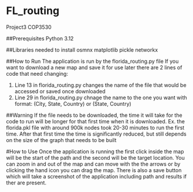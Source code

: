 # FL_routing
Project3 COP3530

##Prerequisites
Python 3.12

##Libraries needed to install
osmnx
matplotlib
pickle
networkx


##How to Run
The application is run by the florida_routing.py file
If you want to download a new map and save it for use later there are 2 lines of code that need changing:
1. Line 13 in florida_routing.py changes the name of the file that would be accessed or saved once downloaded
2. Line 29 in florida_routing.py chnage the name to the one you want with format:
   (City, State, Country) or (State, Country)

##Warning
If the file needs to be downloaded, the time it will take for the code to run will be longer for that first time when it is downloaded. Ex. the florida.pkl file with around 900k nodes took 20-30 minutes to run the first time.
After that first time the time is significantly reduced, but still depends on the size of the graph that needs to be built

#How to Use
Once the application is running the first click inside the map will be the start of the path and the second will be the target location.
You can zoom in and out of the map and can move with the the arrows or by clicking the hand icon you can drag the map.
There is also a save button which will take a screenshot of the application including path and results if ther are present.
